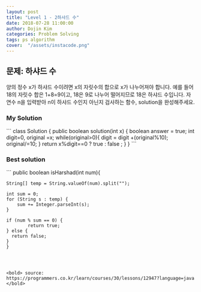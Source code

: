 ```yaml
---
layout: post
title: "Level 1 - 2하샤드 수"
date: 2018-07-28 11:00:00
author: Dojin Kim
categories: Problem Solving
tags: ps algorithm
cover:  "/assets/instacode.png"
---
```


<h2>문제: 하샤드 수</h2>

양의 정수 x가 하샤드 수이려면 x의 자릿수의 합으로 x가 나누어져야 합니다. 
예를 들어 18의 자릿수 합은 1+8=9이고, 18은 9로 나누어 떨어지므로 18은 하샤드 수입니다. 자연수 n을 입력받아 n이 하샤드 수인지 아닌지 검사하는 함수, solution을 완성해주세요.


<h3>My Solution</h3>
```
class Solution {
  public boolean solution(int x) {
      boolean answer = true;
      int digit=0, original =x;
      while(original>0){
          digit = digit +(original%10);
          original/=10;
      }
      return x%digit==0 ? true : false ;
  }
}
```


<h3>Best solution</h3>
```
  public boolean isHarshad(int num){

    String[] temp = String.valueOf(num).split("");

    int sum = 0;
    for (String s : temp) {
        sum += Integer.parseInt(s);
    }

    if (num % sum == 0) {
            return true;
    } else {
      return false;
    }
    }


```



<bold> source: https://programmers.co.kr/learn/courses/30/lessons/12947?language=java </bold>
